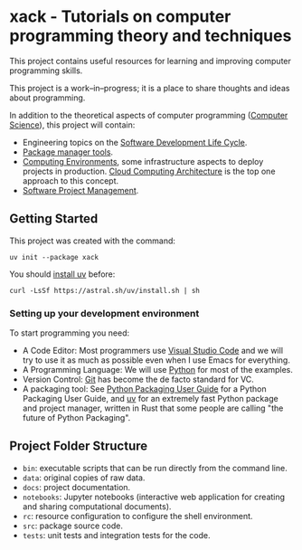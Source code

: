 # xack - Tutorials on computer programming theory and techniques

This project contains useful resources for learning and improving computer
programming skills.

This project is a work–in–progress; it is a place to share thoughts and ideas
about programming.

In addition to the theoretical aspects of computer programming ([Computer
Science][cs]), this project will contain:

- Engineering topics on the [Software Development Life Cycle][sdlc].
- [Package manager tools][pm].
- [Computing Environments][ce], some infrastructure aspects to deploy projects
  in production.  [Cloud Computing Architecture][cloud] is the top one
  approach to this concept.
- [Software Project Management][spm].

[cs]: https://en.wikipedia.org/wiki/Computer_science
[sdlc]: https://geeksforgeeks.org/software-development-life-cycle-sdlc
[pm]: https://en.wikipedia.org/wiki/Package_manager
[ce]: https://geeksforgeeks.org/computing-environments
[cloud]: https://geeksforgeeks.org/architecture-of-cloud-computing
[spm]: https://wrike.com/project-management-guide/faq/what-is-software-project-management

## Getting Started

This project was created with the command:

```
uv init --package xack
```

You should [install uv][uv] before:

```
curl -LsSf https://astral.sh/uv/install.sh | sh
```

[uv]: https://docs.astral.sh/uv/getting-started/installation/

### Setting up your development environment

To start programming you need:

- A Code Editor: Most programmers use [Visual Studio Code][code] and we will
  try to use it as much as possible even when I use Emacs for everything.
- A Programming Language: We will use [Python] for most of the examples.
- Version Control: [Git] has become the de facto standard for VC.
- A packaging tool: See [Python Packaging User Guide][pp] for a Python
  Packaging User Guide, and [uv] for an extremely fast Python package and
  project manager, written in Rust that some people are calling "the future of
  Python Packaging".

[code]: https://code.visualstudio.com
[python]: https://www.python.org
[git]: https://git-scm.com
[pp]: https://packaging.python.org
[uv]: https://docs.astral.sh/uv

## Project Folder Structure

- `bin`: executable scripts that can be run directly from the command line.
- `data`: original copies of raw data.
- `docs`: project documentation.
- `notebooks`: Jupyter notebooks (interactive web application for creating and
  sharing computational documents).
- `rc`: resource configuration to configure the shell environment.
- `src`: package source code.
- `tests`: unit tests and integration tests for the code.
